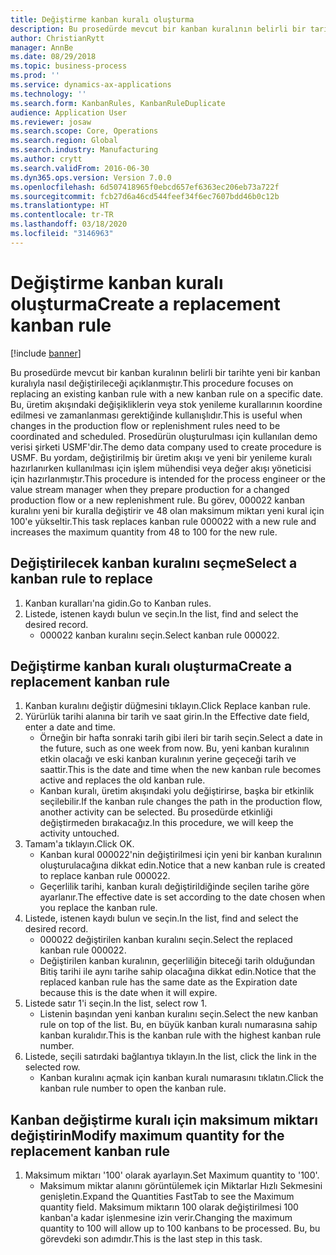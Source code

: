 ```yaml
---
title: Değiştirme kanban kuralı oluşturma
description: Bu prosedürde mevcut bir kanban kuralının belirli bir tarihte yeni bir kanban kuralıyla nasıl değiştirileceği açıklanmıştır.
author: ChristianRytt
manager: AnnBe
ms.date: 08/29/2018
ms.topic: business-process
ms.prod: ''
ms.service: dynamics-ax-applications
ms.technology: ''
ms.search.form: KanbanRules, KanbanRuleDuplicate
audience: Application User
ms.reviewer: josaw
ms.search.scope: Core, Operations
ms.search.region: Global
ms.search.industry: Manufacturing
ms.author: crytt
ms.search.validFrom: 2016-06-30
ms.dyn365.ops.version: Version 7.0.0
ms.openlocfilehash: 6d507418965f0ebcd657ef6363ec206eb73a722f
ms.sourcegitcommit: fcb27d6a46cd544feef34f6ec7607bdd46b0c12b
ms.translationtype: HT
ms.contentlocale: tr-TR
ms.lasthandoff: 03/18/2020
ms.locfileid: "3146963"
---
```

# <a name="create-a-replacement-kanban-rule"></a><span data-ttu-id="34f27-103">Değiştirme kanban kuralı oluşturma</span><span class="sxs-lookup"><span data-stu-id="34f27-103">Create a replacement kanban rule</span></span>

[!include [banner](../../includes/banner.md)]

<span data-ttu-id="34f27-104">Bu prosedürde mevcut bir kanban kuralının belirli bir tarihte yeni bir kanban kuralıyla nasıl değiştirileceği açıklanmıştır.</span><span class="sxs-lookup"><span data-stu-id="34f27-104">This procedure focuses on replacing an existing kanban rule with a new kanban rule on a specific date.</span></span> <span data-ttu-id="34f27-105">Bu, üretim akışındaki değişikliklerin veya stok yenileme kurallarının koordine edilmesi ve zamanlanması gerektiğinde kullanışlıdır.</span><span class="sxs-lookup"><span data-stu-id="34f27-105">This is useful when changes in the production flow or replenishment rules need to be coordinated and scheduled.</span></span> <span data-ttu-id="34f27-106">Prosedürün oluşturulması için kullanılan demo verisi şirketi USMF'dir.</span><span class="sxs-lookup"><span data-stu-id="34f27-106">The demo data company used to create procedure is USMF.</span></span> <span data-ttu-id="34f27-107">Bu yordam, değiştirilmiş bir üretim akışı ve yeni bir yenileme kuralı hazırlanırken kullanılması için işlem mühendisi veya değer akışı yöneticisi için hazırlanmıştır.</span><span class="sxs-lookup"><span data-stu-id="34f27-107">This procedure is intended for the process engineer or the value stream manager when they prepare production for a changed production flow or a new replenishment rule.</span></span> <span data-ttu-id="34f27-108">Bu görev, 000022 kanban kuralını yeni bir kuralla değiştirir ve 48 olan maksimum miktarı yeni kural için 100'e yükseltir.</span><span class="sxs-lookup"><span data-stu-id="34f27-108">This task replaces kanban rule 000022 with a new rule and increases the maximum quantity from 48 to 100 for the new rule.</span></span>


## <a name="select-a-kanban-rule-to-replace"></a><span data-ttu-id="34f27-109">Değiştirilecek kanban kuralını seçme</span><span class="sxs-lookup"><span data-stu-id="34f27-109">Select a kanban rule to replace</span></span>
1. <span data-ttu-id="34f27-110">Kanban kuralları'na gidin.</span><span class="sxs-lookup"><span data-stu-id="34f27-110">Go to Kanban rules.</span></span>
2. <span data-ttu-id="34f27-111">Listede, istenen kaydı bulun ve seçin.</span><span class="sxs-lookup"><span data-stu-id="34f27-111">In the list, find and select the desired record.</span></span>
    * <span data-ttu-id="34f27-112">000022 kanban kuralını seçin.</span><span class="sxs-lookup"><span data-stu-id="34f27-112">Select kanban rule 000022.</span></span>  

## <a name="create-a-replacement-kanban-rule"></a><span data-ttu-id="34f27-113">Değiştirme kanban kuralı oluşturma</span><span class="sxs-lookup"><span data-stu-id="34f27-113">Create a replacement kanban rule</span></span>
1. <span data-ttu-id="34f27-114">Kanban kuralını değiştir düğmesini tıklayın.</span><span class="sxs-lookup"><span data-stu-id="34f27-114">Click Replace kanban rule.</span></span>
2. <span data-ttu-id="34f27-115">Yürürlük tarihi alanına bir tarih ve saat girin.</span><span class="sxs-lookup"><span data-stu-id="34f27-115">In the Effective date field, enter a date and time.</span></span>
    * <span data-ttu-id="34f27-116">Örneğin bir hafta sonraki tarih gibi ileri bir tarih seçin.</span><span class="sxs-lookup"><span data-stu-id="34f27-116">Select a date in the future, such as one week from now.</span></span> <span data-ttu-id="34f27-117">Bu, yeni kanban kuralının etkin olacağı ve eski kanban kuralının yerine geçeceği tarih ve saattir.</span><span class="sxs-lookup"><span data-stu-id="34f27-117">This is the date and time when the new kanban rule becomes active and replaces the old kanban rule.</span></span>  
    * <span data-ttu-id="34f27-118">Kanban kuralı, üretim akışındaki yolu değiştirirse, başka bir etkinlik seçilebilir.</span><span class="sxs-lookup"><span data-stu-id="34f27-118">If the kanban rule changes the path in the production flow,  another activity can be selected.</span></span>  <span data-ttu-id="34f27-119">Bu prosedürde etkinliği değiştirmeden bırakacağız.</span><span class="sxs-lookup"><span data-stu-id="34f27-119">In this procedure, we will keep the activity untouched.</span></span>  
3. <span data-ttu-id="34f27-120">Tamam'a tıklayın.</span><span class="sxs-lookup"><span data-stu-id="34f27-120">Click OK.</span></span>
    * <span data-ttu-id="34f27-121">Kanban kural 000022'nin değiştirilmesi için yeni bir kanban kuralının oluşturulacağına dikkat edin.</span><span class="sxs-lookup"><span data-stu-id="34f27-121">Notice that a new kanban rule is created to replace kanban rule 000022.</span></span>  
    * <span data-ttu-id="34f27-122">Geçerlilik tarihi, kanban kuralı değiştirildiğinde seçilen tarihe göre ayarlanır.</span><span class="sxs-lookup"><span data-stu-id="34f27-122">The effective date is set according to the date chosen when you replace the kanban rule.</span></span>  
4. <span data-ttu-id="34f27-123">Listede, istenen kaydı bulun ve seçin.</span><span class="sxs-lookup"><span data-stu-id="34f27-123">In the list, find and select the desired record.</span></span>
    * <span data-ttu-id="34f27-124">000022 değiştirilen kanban kuralını seçin.</span><span class="sxs-lookup"><span data-stu-id="34f27-124">Select the replaced kanban rule 000022.</span></span>  
    * <span data-ttu-id="34f27-125">Değiştirilen kanban kuralının, geçerliliğin biteceği tarih olduğundan Bitiş tarihi ile aynı tarihe sahip olacağına dikkat edin.</span><span class="sxs-lookup"><span data-stu-id="34f27-125">Notice that the replaced kanban rule has the same date as the Expiration date because this is the date when it will expire.</span></span>  
5. <span data-ttu-id="34f27-126">Listede satır 1'i seçin.</span><span class="sxs-lookup"><span data-stu-id="34f27-126">In the list, select row 1.</span></span>
    * <span data-ttu-id="34f27-127">Listenin başından yeni kanban kuralını seçin.</span><span class="sxs-lookup"><span data-stu-id="34f27-127">Select the new kanban rule on top of the list.</span></span> <span data-ttu-id="34f27-128">Bu, en büyük kanban kuralı numarasına sahip kanban kuralıdır.</span><span class="sxs-lookup"><span data-stu-id="34f27-128">This is the kanban rule with the highest kanban rule number.</span></span>  
6. <span data-ttu-id="34f27-129">Listede, seçili satırdaki bağlantıya tıklayın.</span><span class="sxs-lookup"><span data-stu-id="34f27-129">In the list, click the link in the selected row.</span></span>
    * <span data-ttu-id="34f27-130">Kanban kuralını açmak için kanban kuralı numarasını tıklatın.</span><span class="sxs-lookup"><span data-stu-id="34f27-130">Click the kanban rule number to open the kanban rule.</span></span>  

## <a name="modify-maximum-quantity-for-the-replacement-kanban-rule"></a><span data-ttu-id="34f27-131">Kanban değiştirme kuralı için maksimum miktarı değiştirin</span><span class="sxs-lookup"><span data-stu-id="34f27-131">Modify maximum quantity for the replacement kanban rule</span></span>
1. <span data-ttu-id="34f27-132">Maksimum miktarı '100' olarak ayarlayın.</span><span class="sxs-lookup"><span data-stu-id="34f27-132">Set Maximum quantity to '100'.</span></span>
    * <span data-ttu-id="34f27-133">Maksimum miktar alanını görüntülemek için Miktarlar Hızlı Sekmesini genişletin.</span><span class="sxs-lookup"><span data-stu-id="34f27-133">Expand the Quantities FastTab to see the Maximum quantity field.</span></span> <span data-ttu-id="34f27-134">Maksimum miktarın 100 olarak değiştirilmesi 100 kanban'a kadar işlenmesine izin verir.</span><span class="sxs-lookup"><span data-stu-id="34f27-134">Changing the maximum quantity to 100 will allow up to 100 kanbans to be processed.</span></span>    <span data-ttu-id="34f27-135">Bu, bu görevdeki son adımdır.</span><span class="sxs-lookup"><span data-stu-id="34f27-135">This is the last step in this task.</span></span>  

